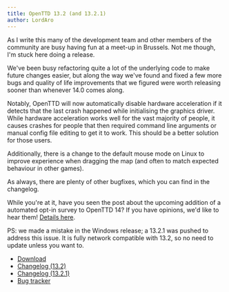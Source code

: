 ```yaml
---
title: OpenTTD 13.2 (and 13.2.1)
author: LordAro
---
```


As I write this many of the development team and other members of the community are busy having fun at a meet-up in Brussels.
Not me though, I'm stuck here doing a release.

We've been busy refactoring quite a lot of the underlying code to make future changes easier, but along the way we've found and fixed a few more bugs and quality of life improvements that we figured were worth releasing sooner than whenever 14.0 comes along.

Notably, OpenTTD will now automatically disable hardware acceleration if it detects that the last crash happened while initialising the graphics driver.
While hardware acceleration works well for the vast majority of people, it causes crashes for people that then required command line arguments or manual config file editing to get it to work.
This should be a better solution for those users.

Additionally, there is a change to the default mouse mode on Linux to improve experience when dragging the map (and often to match expected behaviour in other games).

As always, there are plenty of other bugfixes, which you can find in the changelog.

While you're at it, have you seen the post about the upcoming addition of a automated opt-in survey to OpenTTD 14?
If you have opinions, we'd like to hear them!
[Details here](https://www.openttd.org/news/2023/05/14/policy-and-survey).

PS: we made a mistake in the Windows release; a 13.2.1 was pushed to address this issue.
It is fully network compatible with 13.2, so no need to update unless you want to.

* [Download](https://www.openttd.org/downloads/openttd-releases/latest)
* [Changelog (13.2)](https://cdn.openttd.org/openttd-releases/13.2/changelog.txt)
* [Changelog (13.2.1)](https://cdn.openttd.org/openttd-releases/13.2.1/changelog.txt)
* [Bug tracker](https://github.com/OpenTTD/OpenTTD/issues)

